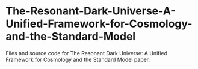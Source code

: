 # The-Resonant-Dark-Universe-A-Unified-Framework-for-Cosmology-and-the-Standard-Model
Files and source code for The Resonant Dark Universe: A Unified Framework for Cosmology and the Standard Model paper. 
